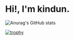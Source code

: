 # Hi!, I'm kindun.

![Anurag's GitHub stats](https://github-readme-stats.vercel.app/api?username=kindun&hide=contribs,prs)

[![trophy](https://github-profile-trophy.vercel.app/?username=kindun)](https://github.com/kindun/github-profile-trophy)
